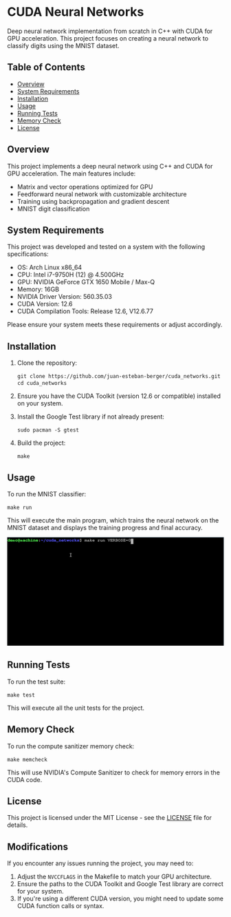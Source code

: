 # CUDA Neural Networks

Deep neural network implementation from scratch in C++ with CUDA for GPU acceleration. This project focuses on creating a neural network to classify digits using the MNIST dataset.

## Table of Contents

- [Overview](#overview)
- [System Requirements](#system-requirements)
- [Installation](#installation)
- [Usage](#usage)
- [Running Tests](#running-tests)
- [Memory Check](#memory-check)
- [License](#license)

## Overview

This project implements a deep neural network using C++ and CUDA for GPU acceleration. The main features include:

- Matrix and vector operations optimized for GPU
- Feedforward neural network with customizable architecture
- Training using backpropagation and gradient descent
- MNIST digit classification

## System Requirements

This project was developed and tested on a system with the following specifications:

- OS: Arch Linux x86_64
- CPU: Intel i7-9750H (12) @ 4.500GHz
- GPU: NVIDIA GeForce GTX 1650 Mobile / Max-Q
- Memory: 16GB
- NVIDIA Driver Version: 560.35.03
- CUDA Version: 12.6
- CUDA Compilation Tools: Release 12.6, V12.6.77

Please ensure your system meets these requirements or adjust accordingly.

## Installation

1. Clone the repository:
   ```
   git clone https://github.com/juan-esteban-berger/cuda_networks.git
   cd cuda_networks
   ```

2. Ensure you have the CUDA Toolkit (version 12.6 or compatible) installed on your system.

3. Install the Google Test library if not already present:
   ```
   sudo pacman -S gtest
   ```

4. Build the project:
   ```
   make
   ```

## Usage

To run the MNIST classifier:

```
make run
```

This will execute the main program, which trains the neural network on the MNIST dataset and displays the training progress and final accuracy.

![Demo GIF](https://github.com/juan-esteban-berger/cuda_networks/blob/main/gifs/demo.gif)

## Running Tests

To run the test suite:

```
make test
```

This will execute all the unit tests for the project.

## Memory Check

To run the compute sanitizer memory check:

```
make memcheck
```

This will use NVIDIA's Compute Sanitizer to check for memory errors in the CUDA code.

## License

This project is licensed under the MIT License - see the [LICENSE](LICENSE) file for details.

## Modifications

If you encounter any issues running the project, you may need to:

1. Adjust the `NVCCFLAGS` in the Makefile to match your GPU architecture.
2. Ensure the paths to the CUDA Toolkit and Google Test library are correct for your system.
3. If you're using a different CUDA version, you might need to update some CUDA function calls or syntax.
